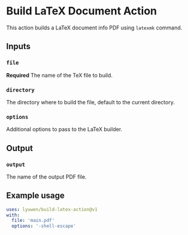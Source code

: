 # Build LaTeX Document Action

This action builds a LaTeX document info PDF using ``latexmk`` command.


## Inputs

### `file`

**Required** The name of the TeX file to build.

### `directory`

The directory where to build the file, default to the current directory.

### `options`

Additional options to pass to the LaTeX builder.


## Output

### `output`

The name of the output PDF file.


## Example usage

```yaml
uses: lyuwen/build-latex-action@v1
with:
  file: 'main.pdf'
  options: '-shell-escape'
```
